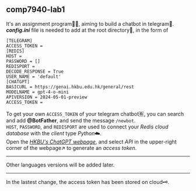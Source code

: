 ## comp7940-lab1

It's an assignment program🧑‍🎓, aiming to build a chatbot in telegram🤖.   
***config.ini*** file is needed to add at the root directory🫚, in the form of   
```
[TELEGRAM]
ACCESS_TOKEN = 
[REDIS]
HOST = 
PASSWORD = []
REDISPORT = 
DECODE_RESPONSE = True
USER_NAME = 'default'
[CHATGPT]
BASICURL = https://genai.hkbu.edu.hk/general/rest
MODELNAME = gpt-4-o-mini
APIVERSION = 2024-05-01-preview
ACCESS_TOKEN =
```   
To get your own `ACCESS_TOKEN` of your telegram chatbot🈶, you can search and add **@BotFather**, and send the message `/newbot`.   
`HOST`, `PASSWORD`, and `REDISPORT` are used to connect your *Redis cloud database* with the *client* type *Python*☁️.    
Open the *[HKBU's ChatGPT webpage](https://genai.hkbu.edu.hk/)*, and select *API* in the upper-right corner of the webpage↗️ to generate an *access token*.   
___
Other languages versions will be added later.
___
In the lastest change, the access token has been stored on cloud🗝️.
